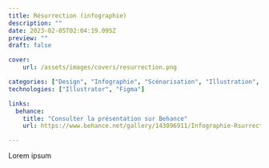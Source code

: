 ```yaml
---
title: Résurrection (infographie)
description: ""
date: 2023-02-05T02:04:19.095Z
preview: ""
draft: false

cover:
    url: /assets/images/covers/resurrection.png

categories: ["Design", "Infographie", "Scénarisation", "Illustration", "MMI"]
technologies: ["Illustrator", "Figma"]

links:
  behance:
    title: "Consulter la présentation sur Behance"
    url: https://www.behance.net/gallery/143096911/Infographie-Rsurrection

---
```


Lorem ipsum
